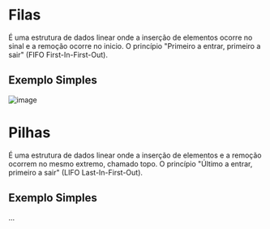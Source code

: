 # Filas
É uma estrutura de dados linear onde a inserção de elementos ocorre no sinal e a remoção ocorre no inicio.
O princípio "Primeiro a entrar, primeiro a sair" (FIFO First-In-First-Out).
## Exemplo Simples
![image](https://github.com/GabrielRoOl/C/assets/144238400/387f0f32-1603-4827-8788-aa13d76f787d)
# Pilhas 
É uma estrutura de dados linear onde a inserção de elementos e a remoção ocorrem no mesmo extremo, chamado topo.
O princípio "Último a entrar, primeiro a sair" (LIFO Last-In-First-Out).
## Exemplo Simples


...
